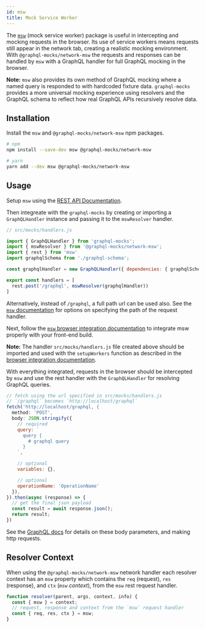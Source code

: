 ```yaml
---
id: msw
title: Mock Service Worker
---
```


The [`msw`](https://mswjs.io/) (mock service worker) package is useful in intercepting and mocking requests in the browser. Its use of service workers means requests still appear in the network tab, creating a realistic mocking environment. With `@graphql-mocks/network-msw` the requests and responses can be handled by `msw` with a GraphQL handler for full GraphQL mocking in the browser.

**Note:** `msw` also provides its own method of GraphQL mocking where a named query is responded to with hardcoded fixture data. `graphql-mocks` provides a more universal mocking experience using resolvers and the GraphQL schema to reflect how real GraphQL APIs recursively resolve data.

## Installation

Install the `msw` and  `@graphql-mocks/network-msw` npm packages.

```bash
# npm
npm install --save-dev msw @graphql-mocks/network-msw

# yarn
yarn add --dev msw @graphql-mocks/network-msw
```

## Usage

Setup `msw` using the [REST API Documentation](https://mswjs.io/docs/getting-started/mocks/rest-api).

Then integreate with the `graphql-mocks` by creating or importing a `GraphQLHandler` instance and passing it to the `mswResolver` handler.

```js
// src/mocks/handlers.js

import { GraphQLHandler } from 'graphql-mocks';
import { mswResolver } from '@graphql-mocks/network-msw';
import { rest } from 'msw'
import graphqlSchema from './graphql-schema';

const graphqlHandler = new GraphQLHandler({ dependencies: { graphqlSchema }});

export const handlers = [
  rest.post('/graphql', mswResolver(graphqlHandler))
]
```

Alternatively, instead of `/graphql`, a full path url can be used also. See the [`msw` documentation](https://mswjs.io/docs/basics/request-matching#request-url) for options on specifying the path of the request handler.

Next, follow the [`msw` browser integration documentation](https://mswjs.io/docs/getting-started/integrate/browser) to integrate msw properly with your front-end build.

**Note:** The handler `src/mocks/handlers.js` file created above should be imported and used with the `setupWorkers` function as described in the [browser integration documentation](https://mswjs.io/docs/getting-started/integrate/browser).

With everything integrated, requests in the browser should be intercepted by `msw` and use the rest handler with the `GraphQLHandler` for resolving GraphQL queries.

```js
// fetch using the url specified in src/mocks/handlers.js
// `/graphql` becomes `http://localhost/graphql`
fetch('http://localhost/graphql, {
  method: 'POST',
  body: JSON.stringify({
    // required
    query: `
      query {
        # graphql query
      }
    `,

    // optional
    variables: {},

    // optional
    operationName: 'OperationName'
  }),
}).then(async (response) => {
  // get the final json payload
  const result = await response.json();
  return result;
})
```

See the [GraphQL docs](https://graphql.org/learn/serving-over-http/#post-request) for details on these body parameters, and making http requests.

## Resolver Context

When using the `@graphql-mocks/network-msw` network handler each resolver context has an `msw` property which contains the `req` (request), `res` (response), and `ctx` (*`msw` context*), from the `msw` rest request handler.

```js
function resolver(parent, args, context, info) {
  const { msw } = context;
  // request, response and context from the `msw` request handler
  const { req, res, ctx } = msw;
}
```

